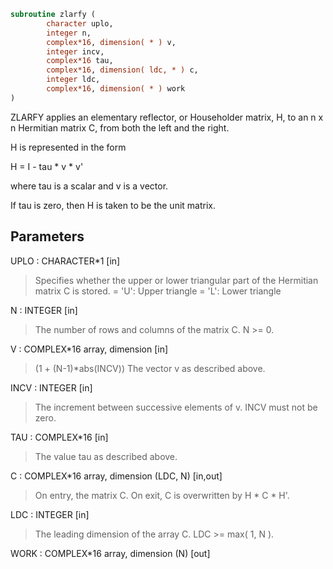 ```fortran
subroutine zlarfy (
        character uplo,
        integer n,
        complex*16, dimension( * ) v,
        integer incv,
        complex*16 tau,
        complex*16, dimension( ldc, * ) c,
        integer ldc,
        complex*16, dimension( * ) work
)
```

ZLARFY applies an elementary reflector, or Householder matrix, H,
to an n x n Hermitian matrix C, from both the left and the right.

H is represented in the form

H = I - tau \* v \* v'

where  tau  is a scalar and  v  is a vector.

If  tau  is  zero, then  H  is taken to be the unit matrix.

## Parameters
UPLO : CHARACTER\*1 [in]
> Specifies whether the upper or lower triangular part of the
> Hermitian matrix C is stored.
> = 'U':  Upper triangle
> = 'L':  Lower triangle

N : INTEGER [in]
> The number of rows and columns of the matrix C.  N >= 0.

V : COMPLEX\*16 array, dimension [in]
> (1 + (N-1)\*abs(INCV))
> The vector v as described above.

INCV : INTEGER [in]
> The increment between successive elements of v.  INCV must
> not be zero.

TAU : COMPLEX\*16 [in]
> The value tau as described above.

C : COMPLEX\*16 array, dimension (LDC, N) [in,out]
> On entry, the matrix C.
> On exit, C is overwritten by H \* C \* H'.

LDC : INTEGER [in]
> The leading dimension of the array C.  LDC >= max( 1, N ).

WORK : COMPLEX\*16 array, dimension (N) [out]

